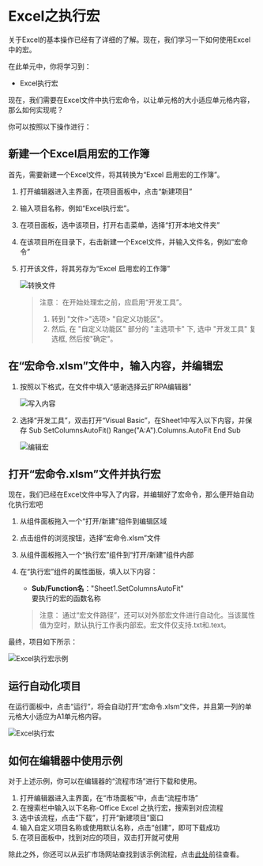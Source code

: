 # Excel之执行宏
关于Excel的基本操作已经有了详细的了解。现在，我们学习一下如何使用Excel中的宏。

在此单元中，你将学习到：
- Excel执行宏

现在，我们需要在Excel文件中执行宏命令，以让单元格的大小适应单元格内容，那么如何实现呢？

你可以按照以下操作进行：
## 新建一个Excel启用宏的工作簿
首先，需要新建一个Excel文件，将其转换为“Excel 启用宏的工作簿”。
1. 打开编辑器进入主界面，在项目面板中，点击“新建项目”
2. 输入项目名称，例如“Excel执行宏”。
3. 在项目面板，选中该项目，打开右击菜单，选择“打开本地文件夹”
4. 在该项目所在目录下，右击新建一个Excel文件，并输入文件名，例如“宏命令”
5. 打开该文件，将其另存为“Excel 启用宏的工作簿”

    ![转换文件](https://docimages.blob.core.chinacloudapi.cn/images/EncooLearn/OfficeExcel/xlsxToXlsm.PNG)

    >注意：
    >在开始处理宏之前，应启用“开发工具”。
    >1. 转到 "文件>"选项> "自定义功能区"。
    >2. 然后, 在 "自定义功能区" 部分的 "主选项卡" 下, 选中 "开发工具" 复选框, 然后按"确定"。

## 在“宏命令.xlsm”文件中，输入内容，并编辑宏
1. 按照以下格式，在文件中填入“感谢选择云扩RPA编辑器”

    ![写入内容](https://docimages.blob.core.chinacloudapi.cn/images/EncooLearn/OfficeExcel/execute1.PNG)

2. 选择“开发工具”，双击打开“Visual Basic”，在Sheet1中写入以下内容，并保存
    Sub SetColumnsAutoFit()
        Range("A:A").Columns.AutoFit
    End Sub

    ![编辑宏](https://docimages.blob.core.chinacloudapi.cn/images/EncooLearn/OfficeExcel/openVisualBasic.PNG)

## 打开“宏命令.xlsm”文件并执行宏
现在，我们已经在Excel文件中写入了内容，并编辑好了宏命令，那么便开始自动化执行宏吧
1. 从组件面板拖入一个“打开/新建”组件到编辑区域
2. 点击组件的浏览按钮，选择“宏命令.xlsm”文件
3. 从组件面板拖入一个“执行宏”组件到“打开/新建”组件内部
4. 在“执行宏”组件的属性面板，填入以下内容：
    - **Sub/Function名**："Sheet1.SetColumnsAutoFit"</br>要执行的宏的函数名称

    >注意：
    >通过“宏文件路径”，还可以对外部宏文件进行自动化。当该属性值为空时，默认执行工作表内部宏。宏文件仅支持.txt和.text。
  
最终，项目如下所示：

![Excel执行宏示例](https://docimages.blob.core.chinacloudapi.cn/images/EncooLearn/OfficeExcel/Excel-executeMacro.PNG)

## 运行自动化项目
在运行面板中，点击“运行”，将会自动打开“宏命令.xlsm”文件，并且第一列的单元格大小适应为A1单元格内容。

![Excel执行宏](https://docimages.blob.core.chinacloudapi.cn/images/EncooLearn/OfficeExcel/execute2.PNG)

## 如何在编辑器中使用示例
对于上述示例，你可以在编辑器的“流程市场”进行下载和使用。
1. 打开编辑器进入主界面，在“市场面板”中，点击“流程市场”
2. 在搜索栏中输入以下名称-Office Excel 之执行宏，搜索到对应流程
3. 选中该流程，点击“下载”，打开“新建项目”窗口
4. 输入自定义项目名称或使用默认名称，点击“创建”，即可下载成功
5. 在项目面板中，找到对应的项目，双击打开就可使用

除此之外，你还可以从云扩市场网站查找到该示例流程，点击[此处](https://marketplace.encoo.com/#/workflow/detail?packageId=Excel%E6%89%A7%E8%A1%8C%E5%AE%8F)前往查看。
